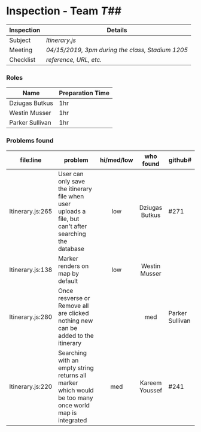 # Inspection - Team *T##* 
 
| Inspection | Details |
| ----- | ----- |
| Subject | *Itinerary.js* |
| Meeting | *04/15/2019, 3pm during the class, Stadium 1205* |
| Checklist | *reference, URL, etc.* |

### Roles

| Name | Preparation Time |
| ---- | ---- |
| Dziugas Butkus | 1hr |
| Westin Musser | 1hr |
| Parker Sullivan| 1hr|

### Problems found

| file:line | problem | hi/med/low | who found | github#  |
| --- | --- | :---: | :---: | --- |
| Itinerary.js:265 | User can only save the itinerary file when user uploads a file, but can't after searching the database | low | Dziugas Butkus | #271 |
| Itinerary.js:138 | Marker renders on map by default | low | Westin Musser|  |
| Itinerary.js:280| Once resverse or Remove all are clicked nothing new can be added to the itinerary|| med|Parker Sullivan|#232|
| Itinerary.js:220| Searching with an empty string returns all marker which would be too many once world map is integrated | med | Kareem Youssef |#241|

